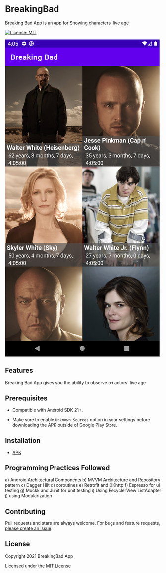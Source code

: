 # BreakingBad

Breaking Bad App is an app for Showing characters' live age  

[![License: MIT](https://img.shields.io/badge/License-MIT-yellow.svg)](https://opensource.org/licenses/MIT)

![Screenshots](screenshots/BreakingBadScreenShot.png "Screenshots")

<h2>Features</h2> 

Breaking Bad App gives you the ability to observe on actors' live age

<h2>Prerequisites</h2>

- Compatible with Android SDK 21+.

- Make sure to enable `Unknown Sources` option in your settings before downloading the APK outside of Google Play Store.

<h2>Installation</h2>

- [APK](http://bit.ly/3qpspQn)

<h2>Programming Practices Followed</h2>

a) Android Architectural Components
b) MVVM Architecture and Repository pattern
c) Dagger Hilt
d) coroutines
e) Retrofit and OKhttp
f) Espresso for ui testing
g) Mockk and Junit for unit testing
i) Using RecyclerView ListAdapter
j) using Modularization


<h2>Contributing</h2>

Pull requests and stars are always welcome. For bugs and feature requests, [please create an issue](../../issues/new).

<h2>License</h2>

Copyright 2021 BreakingBad App

Licensed under the [MIT License](LICENSE.md)
